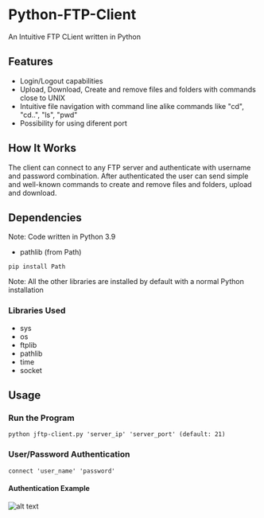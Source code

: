 # Python-FTP-Client
An Intuitive FTP CLient written in Python

## Features
* Login/Logout capabilities
* Upload, Download, Create and remove files and folders with commands close to UNIX
* Intuitive file navigation with command line alike commands like "cd", "cd..", "ls", "pwd"
* Possibility for using diferent port

## How It Works
The client can connect to any FTP server and authenticate with username and password combination. After authenticated the user can send simple and well-known commands to create and remove files and folders, upload and download.

## Dependencies
Note: Code written in Python 3.9

* pathlib (from Path)
```
pip install Path
```

Note: All the other libraries are installed by default with a normal Python installation

### Libraries Used

* sys
* os
* ftplib
* pathlib
* time
* socket

## Usage

### Run the Program

```
python jftp-client.py 'server_ip' 'server_port' (default: 21)
```

### User/Password Authentication

```
connect 'user_name' 'password'
```
#### Authentication Example
![alt text](https://github.com/j3z-repos/Python-FTP-Client/blob/main/Commands.png)
